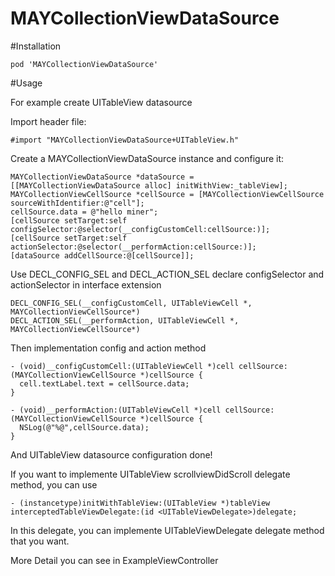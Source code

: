 # MAYCollectionViewDataSource

#Installation

`pod 'MAYCollectionViewDataSource'`

#Usage

For example create UITableView datasource

Import header file:

`#import "MAYCollectionViewDataSource+UITableView.h"`

Create a MAYCollectionViewDataSource instance and configure it:
	  
    MAYCollectionViewDataSource *dataSource = [[MAYCollectionViewDataSource alloc] initWithView:_tableView];
    MAYCollectionViewCellSource *cellSource = [MAYCollectionViewCellSource sourceWithIdentifier:@"cell"];
    cellSource.data = @"hello miner";
    [cellSource setTarget:self configSelector:@selector(__configCustomCell:cellSource:)];
    [cellSource setTarget:self actionSelector:@selector(__performAction:cellSource:)];
    [dataSource addCellSource:@[cellSource]];
    
    
Use DECL_CONFIG_SEL and DECL_ACTION_SEL declare configSelector and actionSelector in interface extension

    DECL_CONFIG_SEL(__configCustomCell, UITableViewCell *, MAYCollectionViewCellSource*)
    DECL_ACTION_SEL(__performAction, UITableViewCell *, MAYCollectionViewCellSource*)
    
Then implementation config and action method
    
    - (void)__configCustomCell:(UITableViewCell *)cell cellSource:(MAYCollectionViewCellSource *)cellSource {
      cell.textLabel.text = cellSource.data;
    }

    - (void)__performAction:(UITableViewCell *)cell cellSource:(MAYCollectionViewCellSource *)cellSource {
      NSLog(@"%@",cellSource.data);
    }
   
And UITableView datasource configuration done!

If you want to implemente UITableView scrollviewDidScroll delegate method, you can use 

    - (instancetype)initWithTableView:(UITableView *)tableView interceptedTableViewDelegate:(id <UITableViewDelegate>)delegate;
    
In this delegate, you can implemente UITableViewDelegate delegate method that you want.

More Detail you can see in ExampleViewController
    
